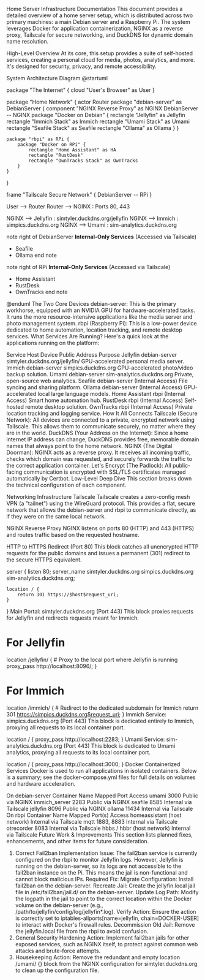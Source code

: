 Home Server Infrastructure Documentation
This document provides a detailed overview of a home server setup, which is distributed across two primary machines: a main Debian server and a Raspberry Pi. The system leverages Docker for application containerization, NGINX as a reverse proxy, Tailscale for secure networking, and DuckDNS for dynamic domain name resolution.

High-Level Overview
At its core, this setup provides a suite of self-hosted services, creating a personal cloud for media, photos, analytics, and more. It's designed for security, privacy, and remote accessibility.

System Architecture Diagram
@startuml

package "The Internet" {
  cloud "User's Browser" as User
}

package "Home Network" {
    actor Router
    package "debian-server" as DebianServer {
        component "NGINX Reverse Proxy" as NGINX
        DebianServer -- NGINX
        package "Docker on Debian" {
            rectangle "Jellyfin" as Jellyfin
            rectangle "Immich Stack" as Immich
            rectangle "Umami Stack" as Umami
            rectangle "Seafile Stack" as Seafile
            rectangle "Ollama" as Ollama
        }
    }

    package "rbpi" as RPi {
        package "Docker on RPi" {
            rectangle "Home Assistant" as HA
            rectangle "RustDesk"
            rectangle "OwnTracks Stack" as OwnTracks
        }
    }
}

frame "Tailscale Secure Network" {
    DebianServer -- RPi
}


User --> Router
Router --> NGINX : Ports 80, 443

NGINX --> Jellyfin : simtyler.duckdns.org/jellyfin
NGINX --> Immich : simpics.duckdns.org
NGINX --> Umami : sim-analytics.duckdns.org

note right of DebianServer
  **Internal-Only Services**
  (Accessed via Tailscale)
  - Seafile
  - Ollama
end note

note right of RPi
  **Internal-Only Services**
  (Accessed via Tailscale)
  - Home Assistant
  - RustDesk
  - OwnTracks
end note

@enduml
The Two Core Devices
debian-server: This is the primary workhorse, equipped with an NVIDIA GPU for hardware-accelerated tasks. It runs the more resource-intensive applications like the media server and photo management system.
rbpi (Raspberry Pi): This is a low-power device dedicated to home automation, location tracking, and remote desktop services.
What Services Are Running?
Here's a quick look at the applications running on the platform:

Service	Host Device	Public Address	Purpose
Jellyfin	debian-server	simtyler.duckdns.org/jellyfin/	GPU-accelerated personal media server.
Immich	debian-server	simpics.duckdns.org	GPU-accelerated photo/video backup solution.
Umami	debian-server	sim-analytics.duckdns.org	Private, open-source web analytics.
Seafile	debian-server	(Internal Access)	File syncing and sharing platform.
Ollama	debian-server	(Internal Access)	GPU-accelerated local large language models.
Home Assistant	rbpi	(Internal Access)	Smart home automation hub.
RustDesk	rbpi	(Internal Access)	Self-hosted remote desktop solution.
OwnTracks	rbpi	(Internal Access)	Private location tracking and logging service.
How It All Connects
Tailscale (Secure Network): All devices are connected to a private, encrypted network using Tailscale. This allows them to communicate securely, no matter where they are in the world.
DuckDNS (Your Address on the Internet): Since a home internet IP address can change, DuckDNS provides free, memorable domain names that always point to the home network.
NGINX (The Digital Doorman): NGINX acts as a reverse proxy. It receives all incoming traffic, checks which domain was requested, and securely forwards the traffic to the correct application container.
Let's Encrypt (The Padlock): All public-facing communication is encrypted with SSL/TLS certificates managed automatically by Certbot.
Low-Level Deep Dive
This section breaks down the technical configuration of each component.

Networking Infrastructure
Tailscale
Tailscale creates a zero-config mesh VPN (a "tailnet") using the WireGuard protocol. This provides a flat, secure network that allows the debian-server and rbpi to communicate directly, as if they were on the same local network.

NGINX Reverse Proxy
NGINX listens on ports 80 (HTTP) and 443 (HTTPS) and routes traffic based on the requested hostname.

HTTP to HTTPS Redirect (Port 80)
This block catches all unencrypted HTTP requests for the public domains and issues a permanent (301) redirect to the secure HTTPS equivalent.

server {
    listen 80;
    server_name simtyler.duckdns.org simpics.duckdns.org sim-analytics.duckdns.org;

    location / {
        return 301 https://$host$request_uri;
    }
}
Main Portal: simtyler.duckdns.org (Port 443)
This block proxies requests for Jellyfin and redirects requests meant for Immich.

# For Jellyfin
location /jellyfin/ {
    # Proxy to the local port where Jellyfin is running
    proxy_pass http://localhost:8096/;
}

# For Immich
location /immich/ {
    # Redirect to the dedicated subdomain for Immich
    return 301 https://simpics.duckdns.org$request_uri;
}
Immich Service: simpics.duckdns.org (Port 443)
This block is dedicated entirely to Immich, proxying all requests to its local container port.

location / {
    proxy_pass http://localhost:2283;
}
Umami Service: sim-analytics.duckdns.org (Port 443)
This block is dedicated to Umami analytics, proxying all requests to its local container port.

location / {
    proxy_pass http://localhost:3000;
}
Docker Containerized Services
Docker is used to run all applications in isolated containers. Below is a summary; see the docker-compose.yml files for full details on volumes and hardware acceleration.

On debian-server
Container Name	Mapped Port	Access
umami	3000	Public via NGINX
immich_server	2283	Public via NGINX
seafile	8585	Internal via Tailscale
jellyfin	8096	Public via NGINX
ollama	11434	Internal via Tailscale
On rbpi
Container Name	Mapped Port(s)	Access
homeassistant	(host network)	Internal via Tailscale
mqtt	1883, 8883	Internal via Tailscale
otrecorder	8083	Internal via Tailscale
hbbs / hbbr	(host network)	Internal via Tailscale
Future Work & Improvements
This section lists planned fixes, enhancements, and other items for future consideration.

1. Correct Fail2ban Implementation
Issue: The fail2ban service is currently configured on the rbpi to monitor Jellyfin logs. However, Jellyfin is running on the debian-server, so its logs are not accessible to the fail2ban instance on the Pi. This means the jail is non-functional and cannot block malicious IPs.
Required Fix:
Migrate Configuration: Install fail2ban on the debian-server.
Recreate Jail: Create the jellyfin.local jail file in /etc/fail2ban/jail.d/ on the debian-server.
Update Log Path: Modify the logpath in the jail to point to the correct location within the Docker volume on the debian-server (e.g., /path/to/jellyfin/config/log/jellyfin*.log).
Verify Action: Ensure the action is correctly set to iptables-allports[name=jellyfin, chain=DOCKER-USER] to interact with Docker's firewall rules.
Decommission Old Jail: Remove the jellyfin.local file from the rbpi to avoid confusion.
2. General Security Hardening
Action: Implement fail2ban jails for other exposed services, such as NGINX itself, to protect against common web attacks and brute-force attempts.
3. Housekeeping
Action: Remove the redundant and empty location /umami/ {} block from the NGINX configuration for simtyler.duckdns.org to clean up the configuration file.
